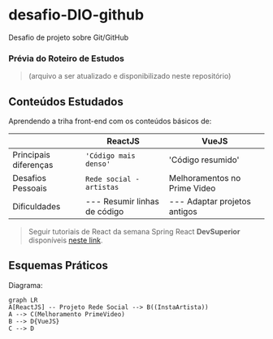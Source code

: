 # desafio-DIO-github
Desafio de projeto sobre Git/GitHub


### Prévia do Roteiro de Estudos 

 > (arquivo a ser atualizado e disponibilizado neste repositório)

## Conteúdos Estudados

Aprendendo a triha front-end com os conteúdos básicos de:

|                |ReactJS                          |VueJS                         |
|----------------|-------------------------------|-----------------------------|
|Principais diferenças|`'Código mais denso'`            |'Código resumido'            |
|Desafios Pessoais          |`Rede social - artistas`            |Melhoramentos no Prime Video            |
|Dificuldades          |--- Resumir linhas de código |--- Adaptar projetos antigos|



> Seguir tutoriais de React da semana Spring React **DevSuperior** disponíveis [neste link](https://devsuperior.com.br/evento-sds?episodio=1).


## Esquemas Práticos

Diagrama:



```mermaid
graph LR
A[ReactJS] -- Projeto Rede Social --> B((InstaArtista))
A --> C(Melhoramento PrimeVideo)
B --> D{VueJS}
C --> D
```

